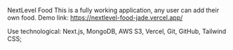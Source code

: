 NextLevel Food
This is a fully working application, any user can add their own food.
Demo link: https://nextlevel-food-jade.vercel.app/

Use technological: Next.js, MongoDB, AWS S3, Vercel, Git, GitHub, Tailwind CSS;
